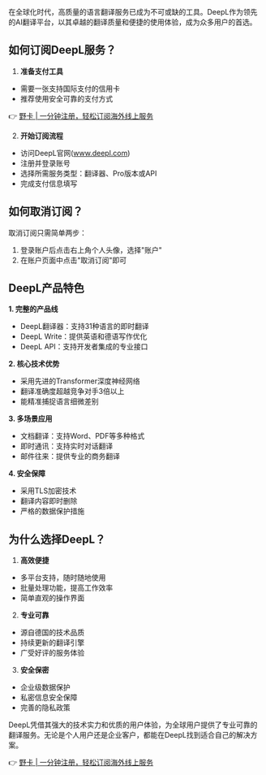 在全球化时代，高质量的语言翻译服务已成为不可或缺的工具。DeepL作为领先的AI翻译平台，以其卓越的翻译质量和便捷的使用体验，成为众多用户的首选。

## 如何订阅DeepL服务？

1. **准备支付工具**
- 需要一张支持国际支付的信用卡
- 推荐使用安全可靠的支付方式

👉 [野卡 | 一分钟注册，轻松订阅海外线上服务](https://bit.ly/bewildcard)

2. **开始订阅流程**
- 访问DeepL官网(www.deepl.com)
- 注册并登录账号
- 选择所需服务类型：翻译器、Pro版本或API
- 完成支付信息填写

## 如何取消订阅？

取消订阅只需简单两步：
1. 登录账户后点击右上角个人头像，选择"账户"
2. 在账户页面中点击"取消订阅"即可

## DeepL产品特色

**1. 完整的产品线**
- DeepL翻译器：支持31种语言的即时翻译
- DeepL Write：提供英语和德语写作优化
- DeepL API：支持开发者集成的专业接口

**2. 核心技术优势**
- 采用先进的Transformer深度神经网络
- 翻译准确度超越竞争对手3倍以上
- 能精准捕捉语言细微差别

**3. 多场景应用**
- 文档翻译：支持Word、PDF等多种格式
- 即时通讯：支持实时对话翻译
- 邮件往来：提供专业的商务翻译

**4. 安全保障**
- 采用TLS加密技术
- 翻译内容即时删除
- 严格的数据保护措施

## 为什么选择DeepL？

1. **高效便捷**
- 多平台支持，随时随地使用
- 批量处理功能，提高工作效率
- 简单直观的操作界面

2. **专业可靠**
- 源自德国的技术品质
- 持续更新的翻译引擎
- 广受好评的服务体验

3. **安全保密**
- 企业级数据保护
- 私密信息安全保障
- 完善的隐私政策

DeepL凭借其强大的技术实力和优质的用户体验，为全球用户提供了专业可靠的翻译服务。无论是个人用户还是企业客户，都能在DeepL找到适合自己的解决方案。

👉 [野卡 | 一分钟注册，轻松订阅海外线上服务](https://bit.ly/bewildcard)
